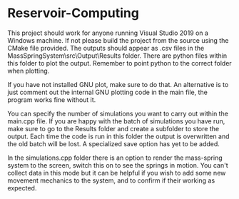 # Reservoir-Computing
This project should work for anyone running Visual Studio 2019 on a Windows machine. If not please build the project from the source using the CMake file provided.
The outputs should appear as .csv files in the MassSpringSystem\src\Output\Results folder. There are python files within this folder to plot the output.
Remember to point python to the correct folder when plotting.

If you have not installed GNU plot, make sure to do that. An alternative is to just comment out the internal GNU plotting code in the main file, the program works fine without it.

You can specify the number of simulations you want to carry out within the main.cpp file. If you are happy with the batch of simulations you have run, make sure to go to the Results folder and create a subfolder to store the output. Each time the code is run in this folder the output is overwritten and the old batch will be lost. A specialized save option has yet to be added.

In the simulations.cpp folder there is an option to render the mass-spring system to the screen, switch this on to see the springs in motion. You can't collect data in this mode but it can be helpful if you wish to add some new movement mechanics to the system, and to confirm if their working as expected.
